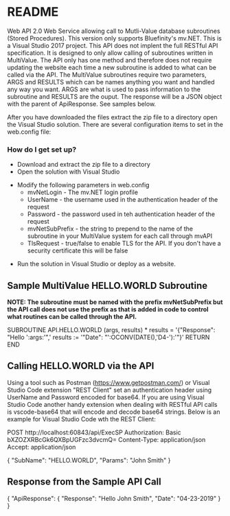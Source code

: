 # README #

Web API 2.0 Web Service allowing call to Mutli-Value database subroutines (Stored Procedures). This version only supports Bluefinity's mv.NET.  This is a Visual Studio 2017 project.  This API does not implent the full RESTful API specification.  It is designed to only allow calling of subroutines written in MultiValue.  The API only has one method and therefore does not require updating the website each time a new subroutine is added to what can be called via the API.  The MultiValue subroutines require two parameters, ARGS and RESULTS which can be names anything you want and handled any way you want.  ARGS are what is used to pass information to the subroutine and RESULTS are the ouput.  The response will be a JSON object with the parent of ApiResponse.  See samples below.

After you have downloaded the files extract the zip file to a directory open the Visual Studio solution.  There are several configuration items to set in the web.config file:

### How do I get set up? ###

* Download and extract the zip file to a directory
* Open the solution with Visual Studio
+ Modify the following parameters in web.config
  * mvNetLogin - The mv.NET login profile
  * UserName - the username used in the authentication header of the request
  * Password - the password used in teh authentication header of the request
  * mvNetSubPrefix - the string to prepend to the name of the subroutine in your MultiValue system for each call through mvAPI
  * TlsRequest - true/false to enable TLS for the API.  If you don't have a security certificate this will be false
* Run the solution in Visual Studio or deploy as a website.

## Sample MultiValue HELLO.WORLD Subroutine ##

**NOTE: The subroutine must be named with the prefix mvNetSubPrefix but the API call does not use the prefix as that is added in code to control what routines can be called through the API.**

SUBROUTINE API.HELLO.WORLD (args, results)
*
results = '{"Response": "Hello ':args:'",'
results := '"Date": "':OCONV(DATE(),'D4-'):'"}'
RETURN
END

## Calling HELLO.WORLD via the API ##
Using a tool such as Postman (https://www.getpostman.com/) or Visual Studio Code extension "REST Client" set an authentication header using UserName and Password encoded for base64. If you are using Visual Studio Code another handy extension when dealing with RESTful API calls is vscode-base64 that will encode and decode base64 strings.  Below is an example for Visual Studio Code wth the REST Client:

POST http://localhost:60843/api/ExecSP
Authorization: Basic bXZOZXRBcGk6QXBpUGFzc3dvcmQ=
Content-Type: application/json
Accept: application/json

{
    "SubName": "HELLO.WORLD",
    "Params": "John Smith"
}

## Response from the Sample API Call ##
{
  "ApiResponse": {
    "Response": "Hello John Smith",
    "Date": "04-23-2019"
  }
}
